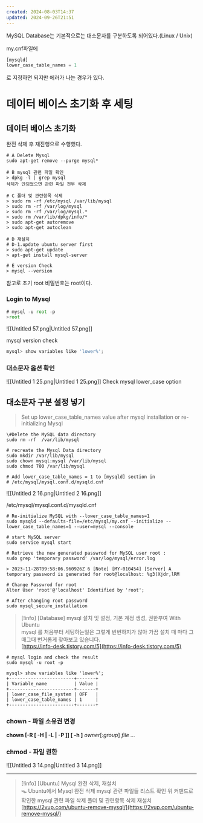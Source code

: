```yaml
---
created: 2024-08-03T14:37
updated: 2024-09-26T21:51
---
```

MySQL Database는 기본적으로는 대소문자를 구분하도록 되어있다.(Linux / Unix)

my.cnf파일에

```JavaScript
[mysqld]
lower_case_table_names = 1
```

로 지정하면 되지만 에러가 나는 경우가 있다.

# 데이터 베이스 초기화 후 세팅

## 데이터 베이스 초기화

완전 삭제 후 재진행으로 수행했다.

```Shell
# A Delete Mysql
sudo apt-get remove --purge mysql*

# B mysql 관련 파일 확인
> dpkg -l | grep mysql
삭제가 안되었으면 관련 파일 전부 삭제

# C 폴더 및 관련항목 삭제
> sudo rm -rf /etc/mysql /var/lib/mysql
> sudo rm -rf /var/log/mysql
> sudo rm -rf /var/log/mysql.*
> sudo rm /var/lib/dpkg/info/* 
> sudo apt-get autoremove
> sudo apt-get autoclean

# D 재설치
# D-1.update ubuntu server first
> sudo apt-get update
> apt-get install mysql-server

# E version Check
> mysql --version
```
참고로 초기 root 비밀번호는 root이다.
### Login to Mysql

```JavaScript
# mysql -u root -p
>root
```

![[Untitled 57.png|Untitled 57.png]]

mysql version check

```JavaScript
mysql> show variables like 'lower%';
```

  

### 대소문자 옵션 확인

![[Untitled 1 25.png|Untitled 1 25.png]]
Check mysql lower_case option
## 대소문자 구분 설정 넣기
> Set up lower_case_table_names value after mysql installation or re-initializing Mysql

```Shell
\#Delete the MySQL data directory
sudo rm -rf  /var/lib/mysql

# recreate the Mysql Data directory
sudo mkdir /var/lib/mysql    
sudo chown mysql:mysql /var/lib/mysql
sudo chmod 700 /var/lib/mysql

# Add lower_case_table_names = 1 to [mysqld] section in 
# /etc/mysql/mysql.conf.d/mysqld.cnf
```

![[Untitled 2 16.png|Untitled 2 16.png]]

/etc/mysql/mysql.conf.d/mysqld.cnf

```Shell
# Re-initialize MySQL with --lower_case_table_names=1
sudo mysqld --defaults-file=/etc/mysql/my.cnf --initialize --lower_case_table_names=1 --user=mysql --console

# start MySQL server
sudo service mysql start

# Retrieve the new generated passwrod for MySQL user root :
sudo grep 'temporary password' /var/log/mysql/error.log

> 2023-11-28T09:58:06.960926Z 6 [Note] [MY-010454] [Server] A temporary password is generated for root@localhost: %g3(Xjdr,lRM

# Change Passwrod for root
Alter User 'root'@'localhost' Identified by 'root';

# After changing root password 
sudo mysql_secure_installation
```

> [!info] [Database] mysql 설치 및 설정, 기본 계정 생성, 권한부여 With Ubuntu  
> mysql 를 처음부터 세팅하는일은 그렇게 빈번하지가 않아 가끔 설치 때 마다 그때그때 번거롭게 찾아보고 있습니다.  
> [https://info-desk.tistory.com/5](https://info-desk.tistory.com/5)  

  

```Shell
# mysql login and check the result
sudo mysql -u root -p

mysql> show variables like 'lower%';
+------------------------+-------+
| Variable_name          | Value |
+------------------------+-------+
| lower_case_file_system | OFF   |
| lower_case_table_names | 1     |
+------------------------+-------+
```

### chown - 파일 소유권 변경

**chown [-R [ -H | -L | -P ]] [ -h ]** _owner_[_:group_] _file ..._

### chmod - 파일 권한

![[Untitled 3 14.png|Untitled 3 14.png]]

---

> [!info] [Ubuntu] Mysql 완전 삭제, 재설치  
> 🪤 Ubuntu에서 Mysql 완전 삭제 mysql 관련 파일들 리스트 확인 위 커맨드로 확인한 mysql 관련 파일 삭제 폴더 및 관련항목 삭제 재설치  
> [https://2vup.com/ubuntu-remove-mysql/](https://2vup.com/ubuntu-remove-mysql/)